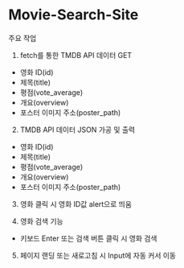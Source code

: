 # Movie-Search-Site

주요 작업
1. fetch를 통한 TMDB API 데이터 GET
  - 영화 ID(id)
  - 제목(title)
  - 평점(vote_average)
  - 개요(overview)
  - 포스터 이미지 주소(poster_path)

2. TMDB API 데이터 JSON 가공 및 출력
  - 영화 ID(id)
  - 제목(title)
  - 평점(vote_average)
  - 개요(overview)
  - 포스터 이미지 주소(poster_path)

3. 영화 클릭 시 영화 ID값 alert으로 띄움

4. 영화 검색 기능
  - 키보드 Enter 또는 검색 버튼 클릭 시 영화 검색

5. 페이지 랜딩 또는 새로고침 시 Input에 자동 커서 이동
